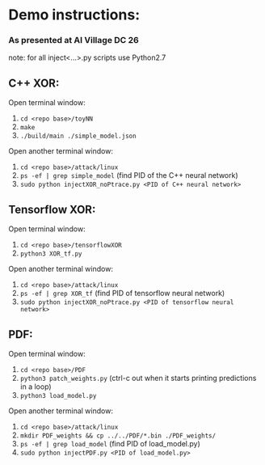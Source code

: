 # Demo instructions:

### As presented at AI Village DC 26 

note: for all inject<...>.py scripts use Python2.7

## C++ XOR:

Open terminal window:
1. `cd <repo base>/toyNN`
2. `make`
3. `./build/main ./simple_model.json`

Open another terminal window:
1. `cd <repo base>/attack/linux`
2. `ps -ef | grep simple_model` (find PID of the C++ neural network)
3. `sudo python injectXOR_noPtrace.py <PID of C++ neural network>`


## Tensorflow XOR:

Open terminal window:
1. `cd <repo base>/tensorflowXOR`
2. `python3 XOR_tf.py`

Open another terminal window:
1. `cd <repo base>/attack/linux`
2. `ps -ef | grep XOR_tf` (find PID of tensorflow neural network)
3. `sudo python injectXOR_noPtrace.py <PID of tensorflow neural network>`

## PDF:

Open terminal window:

1. `cd <repo base>/PDF`
2. `python3 patch_weights.py` (ctrl-c out when it starts printing predictions in a loop)
3. `python3 load_model.py`

Open another terminal window:

1. `cd <repo base>/attack/linux`
2. `mkdir PDF_weights && cp ../../PDF/*.bin ./PDF_weights/`
3. `ps -ef | grep load_model` (find PID of load_model.py)
3. `sudo python injectPDF.py <PID of load_model.py>`

